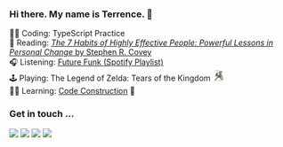 ### Hi there. My name is Terrence. 👋 

👨‍💻 Coding: TypeScript Practice  
📖 Reading: [_The 7 Habits of Highly Effective People: Powerful Lessons in Personal Change_ by Stephen R. Covey](https://www.goodreads.com/book/show/36072.The_7_Habits_of_Highly_Effective_People)  
🎧 Listening: [Future Funk (Spotify Playlist)](https://open.spotify.com/playlist/37i9dQZF1DXbjGYBfEmjR5?si=4130827b2b1c492d)  
🕹 Playing: The Legend of Zelda: Tears of the Kingdom <img src="https://raw.githubusercontent.com/TerrenceMM2/TerrenceMM2/main/assets/botw_link.png" height=20 />  
👨‍🏫 Learning: [Code Construction](https://www.amazon.com/dp/0735619670/ref=cm_sw_r_tw_dp_ZFBBTKAJBEGXQ1C074E4) 🔨 

### Get in touch ...

[<img src="https://img.shields.io/static/v1?message=Send%20me%20an%20Email&logo=gmail&labelColor=333&color=EA4335&label=%20&style=for-the-badge"/>](mailto:terrencemm2@gmail.com) 
[<img src="https://img.shields.io/static/v1?message=Connect%20with%20me%20on%20LinkedIn&logo=linkedin&labelColor=333&color=0A66C2&label=%20&style=for-the-badge&logoColor=0A66C2"/>](https://www.linkedin.com/in/terrencemahnken/)
[<img src="https://img.shields.io/static/v1?message=Follow%20me%20on%20Twitter&logo=twitter&labelColor=333&color=1DA1F2&label=%20&style=for-the-badge&logoColor=1DA1F2"/>](https://twitter.com/TerrenceMahnken)
[<img src="https://img.shields.io/static/v1?message=Follow%20me%20on%20Medium&logo=medium&labelColor=333&color=000000&label=%20&style=for-the-badge"/>](https://medium.com/@terrencemm2)
